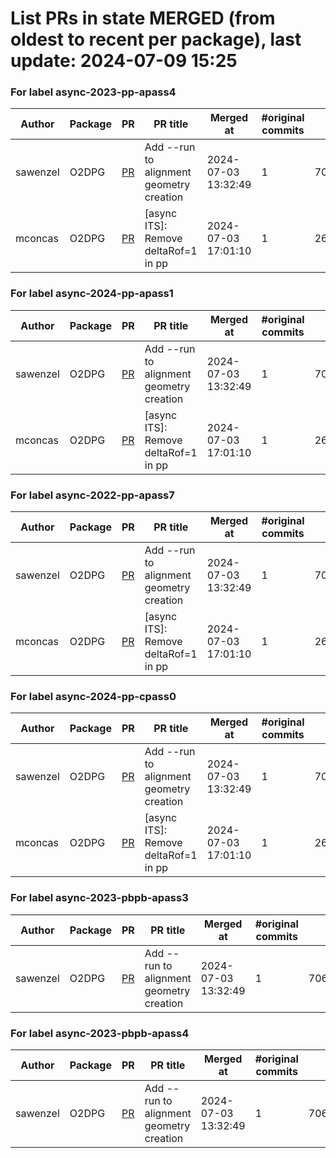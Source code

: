 # List PRs in state MERGED (from oldest to recent per package), last update: 2024-07-09 15:25 


### For label async-2023-pp-apass4

| Author | Package | PR | PR title | Merged at | #original commits | Merge commit |
| --- | --- | --- | --- | --- | --- | --- |
| sawenzel | O2DPG | [PR](https://github.com/AliceO2Group/O2DPG/pull/1686) | Add --run to alignment geometry creation | 2024-07-03 13:32:49 | 1 | 706946e78cd3359896402df6a88d1de80001e609 |
| mconcas | O2DPG | [PR](https://github.com/AliceO2Group/O2DPG/pull/1685) | [async ITS]: Remove deltaRof=1 in pp | 2024-07-03 17:01:10 | 1 | 26e3f65974a1600ad664ebda6f7215692073cfba |


### For label async-2024-pp-apass1

| Author | Package | PR | PR title | Merged at | #original commits | Merge commit |
| --- | --- | --- | --- | --- | --- | --- |
| sawenzel | O2DPG | [PR](https://github.com/AliceO2Group/O2DPG/pull/1686) | Add --run to alignment geometry creation | 2024-07-03 13:32:49 | 1 | 706946e78cd3359896402df6a88d1de80001e609 |
| mconcas | O2DPG | [PR](https://github.com/AliceO2Group/O2DPG/pull/1685) | [async ITS]: Remove deltaRof=1 in pp | 2024-07-03 17:01:10 | 1 | 26e3f65974a1600ad664ebda6f7215692073cfba |


### For label async-2022-pp-apass7

| Author | Package | PR | PR title | Merged at | #original commits | Merge commit |
| --- | --- | --- | --- | --- | --- | --- |
| sawenzel | O2DPG | [PR](https://github.com/AliceO2Group/O2DPG/pull/1686) | Add --run to alignment geometry creation | 2024-07-03 13:32:49 | 1 | 706946e78cd3359896402df6a88d1de80001e609 |
| mconcas | O2DPG | [PR](https://github.com/AliceO2Group/O2DPG/pull/1685) | [async ITS]: Remove deltaRof=1 in pp | 2024-07-03 17:01:10 | 1 | 26e3f65974a1600ad664ebda6f7215692073cfba |


### For label async-2024-pp-cpass0

| Author | Package | PR | PR title | Merged at | #original commits | Merge commit |
| --- | --- | --- | --- | --- | --- | --- |
| sawenzel | O2DPG | [PR](https://github.com/AliceO2Group/O2DPG/pull/1686) | Add --run to alignment geometry creation | 2024-07-03 13:32:49 | 1 | 706946e78cd3359896402df6a88d1de80001e609 |
| mconcas | O2DPG | [PR](https://github.com/AliceO2Group/O2DPG/pull/1685) | [async ITS]: Remove deltaRof=1 in pp | 2024-07-03 17:01:10 | 1 | 26e3f65974a1600ad664ebda6f7215692073cfba |


### For label async-2023-pbpb-apass3

| Author | Package | PR | PR title | Merged at | #original commits | Merge commit |
| --- | --- | --- | --- | --- | --- | --- |
| sawenzel | O2DPG | [PR](https://github.com/AliceO2Group/O2DPG/pull/1686) | Add --run to alignment geometry creation | 2024-07-03 13:32:49 | 1 | 706946e78cd3359896402df6a88d1de80001e609 |


### For label async-2023-pbpb-apass4

| Author | Package | PR | PR title | Merged at | #original commits | Merge commit |
| --- | --- | --- | --- | --- | --- | --- |
| sawenzel | O2DPG | [PR](https://github.com/AliceO2Group/O2DPG/pull/1686) | Add --run to alignment geometry creation | 2024-07-03 13:32:49 | 1 | 706946e78cd3359896402df6a88d1de80001e609 |
